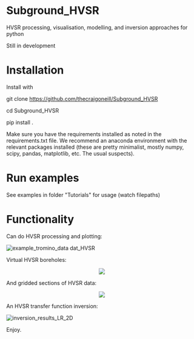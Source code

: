 # Subground_HVSR
HVSR processing, visualisation, modelling, and inversion approaches for python

Still in development

# Installation

Install with 

git clone https://github.com/thecraigoneill/Subground_HVSR

cd Subground_HVSR

pip install .

Make sure you have the requirements installed as noted in the requirements.txt file. We recommend an anaconda environment with the relevant  packages installed (these are pretty minimalist, mostly numpy, scipy, pandas, matplotlib, etc. The usual suspects).

# Run examples

See examples in folder "Tutorials" for usage (watch filepaths)

# Functionality

Can do HVSR processing and plotting:

![example_tromino_data dat_HVSR](https://github.com/thecraigoneill/Subground_HVSR/assets/30849698/d3fc0693-461f-4188-80b5-22287013775e)

Virtual HVSR boreholes:

<div style="text-align:center">
<img src="https://github.com/thecraigoneill/Subground_HVSR/assets/30849698/c076e48a-d6ae-48e9-8243-bc0bde814c46">
</div>


And gridded sections of HVSR data:
<div style="text-align:center">
<img src="https://github.com/thecraigoneill/Subground_HVSR/assets/30849698/5bcda34f-b51d-480d-8eff-5fa60054a8cb">
</div>


An HVSR transfer function inversion:

![inversion_results_LR_2D](https://github.com/thecraigoneill/Subground_HVSR/assets/30849698/8416d3d2-de44-49df-b360-4cfe50bea141)


Enjoy.
